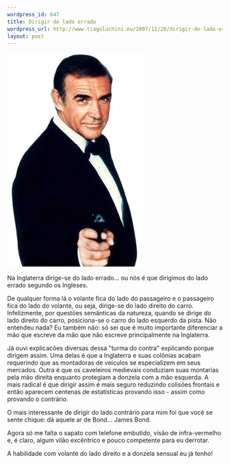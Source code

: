```yaml
--- 
wordpress_id: 647
title: Dirigir do lado errado
wordpress_url: http://www.tiagoluchini.eu/2007/11/28/dirigir-do-lado-errado/
layout: post
---
```

![BondConnery](/wp-content/uploads/2007/11/bondconnery.jpg)

Na Inglaterra dirige-se do lado errado... ou nós é que dirigimos do lado errado segundo os Ingleses.

De qualquer forma lá o volante fica do lado do passageiro e o passageiro fica do lado do volante, ou seja, dirige-se do lado direito do carro. Infelizmente, por questões semânticas da natureza, quando se dirige do lado direito do carro, posiciona-se o carro do lado esquerdo da pista. Não entendeu nada? Eu também não: só sei que é muito importante diferenciar a mão que escreve da mão que não escreve principalmente na Inglaterra.

Já ouvi explicacões diversas dessa "turma do contra" explicando porque dirigem assim. Uma delas é que a Inglaterra e suas colônias acabam requerindo que as montadoras de veículos se especializem em seus mercados. Outra é que os caveleiros medievais conduziam suas montarias pela mão direita enquanto protegiam a donzela com a mão esquerda. A mais radical é que dirigir assim é mais seguro reduzindo colisões frontais e então aparecem centenas de estatísticas provando isso - assim como provando o contrário.

O mais interessante de dirigir do lado contrário para mim foi que você se sente chique: dá aquele ar de Bond... James Bond.

Agora só me falta o sapato com telefone embutido, visão de infra-vermelho e, é claro, algum vilão excêntrico e pouco competente para eu derrotar.

A habilidade com volante do lado direito e a donzela sensual eu já tenho!
